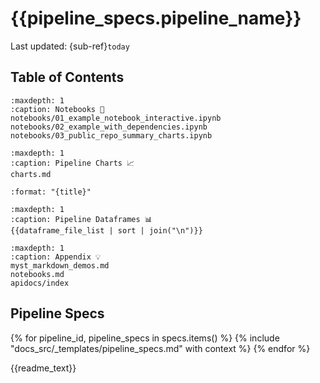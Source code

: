 # {{pipeline_specs.pipeline_name}}

Last updated: {sub-ref}`today` 


## Table of Contents

```{toctree}
:maxdepth: 1
:caption: Notebooks 📖
notebooks/01_example_notebook_interactive.ipynb
notebooks/02_example_with_dependencies.ipynb
notebooks/03_public_repo_summary_charts.ipynb
```



```{toctree}
:maxdepth: 1
:caption: Pipeline Charts 📈
charts.md
```

```{postlist}
:format: "{title}"
```


```{toctree}
:maxdepth: 1
:caption: Pipeline Dataframes 📊
{{dataframe_file_list | sort | join("\n")}}
```


```{toctree}
:maxdepth: 1
:caption: Appendix 💡
myst_markdown_demos.md
notebooks.md
apidocs/index
```


## Pipeline Specs
{% for pipeline_id, pipeline_specs in specs.items() %}
  {% include "docs_src/_templates/pipeline_specs.md" with context %}
{% endfor %}


{{readme_text}}